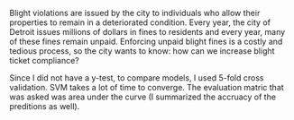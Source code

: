 Blight violations are issued by the city to individuals who allow their properties to remain in a deteriorated condition. Every year, the city of Detroit issues millions of dollars in fines to residents and every year, many of these fines remain unpaid. Enforcing unpaid blight fines is a costly and tedious process, so the city wants to know: how can we increase blight ticket compliance?


Since I did not have a y-test, to compare models, I used 5-fold cross validation. SVM takes a lot of time to converge. The evaluation matric that was asked was area under the curve (I summarized the accruacy of the preditions as well).
